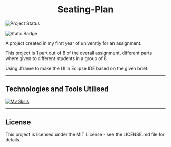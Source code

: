<div align="center">
<h1> Seating-Plan </h1>
</div>

![Project Status](https://img.shields.io/badge/status-completed-brightgreen)

![Static Badge](https://img.shields.io/badge/made_wtih-Java-orange)

A project created in my first year of universtiy for an assignment.

This project is 1 part out of 8 of the overall assignment, different parts where given to different students in a group of 8.

Using Jframe to make the UI in Eclipse IDE based on the given brief.

-----

## Technologies and Tools Utilised

[![My Skills](https://skillicons.dev/icons?i=java,eclipse&perline=1)](https://skillicons.dev)


----

## License

This project is licensed under the MIT License - see the LICENSE.md file for details.
